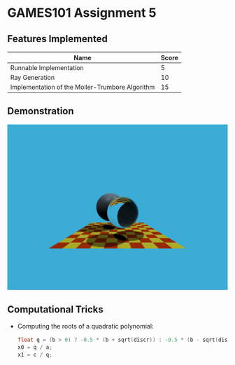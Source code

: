 # GAMES101 Assignment 5

## Features Implemented

| Name                                            | Score |
| ----------------------------------------------- | ----- |
| Runnable Implementation                         | 5     |
| Ray Generation                                  | 10    |
| Implementation of the Moller-Trumbore Algorithm | 15    |



## Demonstration

![img-1](images/test.png)

## Computational Tricks
 - Computing the roots of a quadratic polynomial:
   ```c++
   float q = (b > 0) ? -0.5 * (b + sqrt(discr)) : -0.5 * (b - sqrt(discr));
   x0 = q / a;
   x1 = c / q;
   ```

